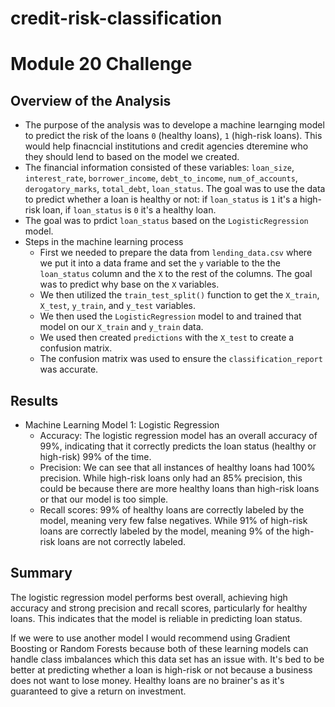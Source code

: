 # credit-risk-classification

# Module 20 Challenge

## Overview of the Analysis

* The purpose of the analysis was to develope a machine learnging model to predict the risk of the loans `0` (healthy loans), `1` (high-risk loans). This would help finacncial institutions and credit agencies dteremine who they should lend to based on the model we created. 
* The financial information consisted of these variables: `loan_size`, `interest_rate`, `borrower_income`, `debt_to_income`, `num_of_accounts`, `derogatory_marks`, `total_debt`, `loan_status`. The goal was to use the data to predict whether a loan is healthy or not: if `loan_status` is `1` it's a high-risk loan, if `loan_status` is `0` it's a healthy loan.
* The goal was to prdict `loan_status` based on the `LogisticRegression` model.
* Steps in the machine learning process
    - First we needed to prepare the data from `lending_data.csv` where we put it into a data frame and set the `y` variable to the the `loan_status` column and the `X` to the rest of the columns. The goal was to predict why base on the `X` variables.
    - We then utilized the `train_test_split()` function to get the `X_train`, `X_test`, `y_train`, and `y_test` variables.
    - We then used the `LogisticRegression` model to and trained that model on our `X_train` and `y_train` data.
    - We used then created `predictions` with the `X_test` to create a confusion matrix.
    - The confusion matrix was used to ensure the `classification_report` was accurate.

## Results

* Machine Learning Model 1: Logistic Regression
    - Accuracy: The logistic regression model has an overall accuracy of 99%, indicating that it correctly predicts the loan status (healthy or high-risk) 99% of the time.
    - Precision: We can see that all instances of healthy loans had 100% precision. While high-risk loans only had an 85% precision, this could be because there are more healthy loans than high-risk loans or that our model is too simple.  
    - Recall scores: 99% of healthy loans are correctly labeled by the model, meaning very few false negatives. While 91% of high-risk loans are correctly labeled by the model, meaning 9% of the high-risk loans are not correctly labeled. 


## Summary

The logistic regression model performs best overall, achieving high accuracy and strong precision and recall scores, particularly for healthy loans. This indicates that the model is reliable in predicting loan status.

If we were to use another model I would recommend using Gradient Boosting or Random Forests because both of these learning models can handle class imbalances which this data set has an issue with. It's bed to be better at predicting whether a loan is high-risk or not because a business does not want to lose money. Healthy loans are no brainer's as it's guaranteed to give a return on investment. 